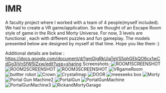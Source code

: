 # IMR
A faculty project where I worked with a team of 4 people(myself included). We had to create a VR game/application. So we thought of an Escape Room style of game in the Rick and Morty Universe. 
For now, 3 levels are functional , each with different puzzles and fun gameplay. 
The models presented below are designed by myself at that time. Hope you like them :)

Additional details are below : 
https://docs.google.com/document/d/1gmDigRkUiaTeVS5qhGEkQO6cx1wCdGg3jVnSfW5lZxw/edit?usp=sharing
Screenshots: 
![ROOM1SCREENSHOT](https://github.com/Tiberius2/RickScape-VRGame-FacultyProject/assets/58856795/ac31e097-32c5-4d2f-b904-435c166da3a3)
![ROOM2SCREENSHOT](https://github.com/Tiberius2/RickScape-VRGame-FacultyProject/assets/58856795/c12087e2-46c9-401f-a502-91d238fa4278)
![ROOM3SCREENSHOT](https://github.com/Tiberius2/RickScape-VRGame-FacultyProject/assets/58856795/5e96ef7d-3d9a-49ab-b2ae-1615b38b727d)
![VRgameRoom](https://github.com/Tiberius2/RickScape-VRGame-FacultyProject/assets/58856795/44197bd1-5000-416a-9f80-10706f479624)
![buttter robot](https://github.com/Tiberius2/RickScape-VRGame-FacultyProject/assets/58856795/b8c3766a-eb3c-44f6-b6e9-cebb5a12cfe5)
![Crown](https://github.com/Tiberius2/RickScape-VRGame-FacultyProject/assets/58856795/e65447bf-998c-4d98-bc02-e3eef9bca519)
![Crystallmap](https://github.com/Tiberius2/RickScape-VRGame-FacultyProject/assets/58856795/c39520b3-755f-4cb9-82f0-fc03e268b988)
![DOOR](https://github.com/Tiberius2/RickScape-VRGame-FacultyProject/assets/58856795/e6ad933b-9080-4242-a8af-40e55c4dc925)
![meeseeks box](https://github.com/Tiberius2/RickScape-VRGame-FacultyProject/assets/58856795/b7224062-38b1-4976-a594-bd229cfeb63f)
![Morty](https://github.com/Tiberius2/RickScape-VRGame-FacultyProject/assets/58856795/b6b61fca-72af-49b1-a9dc-b6b973dede45)
![Portal Gun Machine2](https://github.com/Tiberius2/RickScape-VRGame-FacultyProject/assets/58856795/c1a5a6aa-d3f2-486a-b7ce-e4fa17a33d79)
![PortalGun](https://github.com/Tiberius2/RickScape-VRGame-FacultyProject/assets/58856795/d922e77b-e1f9-4bc2-8554-e5166fb7853a)
![PortalGunMachine](https://github.com/Tiberius2/RickScape-VRGame-FacultyProject/assets/58856795/ef349c61-b3c3-4149-9ed4-b3f577c2ee0d)
![PortalGunMachine3](https://github.com/Tiberius2/RickScape-VRGame-FacultyProject/assets/58856795/eced93ef-2adc-4072-8fe1-23754c36b94a)
![RickandMortyGarage](https://github.com/Tiberius2/RickScape-VRGame-FacultyProject/assets/58856795/a169f172-6025-49e3-aaa3-dc996f8c9898)
